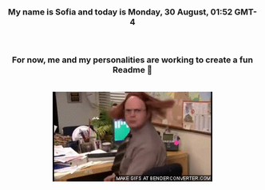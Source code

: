 


<div align="center">
<h3 >My name is Sofia and today is Monday, 30 August, 01:52 GMT-4</h3><br>
<h3 >For now, me and my personalities are working to create a fun Readme 👋
</h3><br>
<img src='img/dwight.gif' alt='working...'/>
</div>

